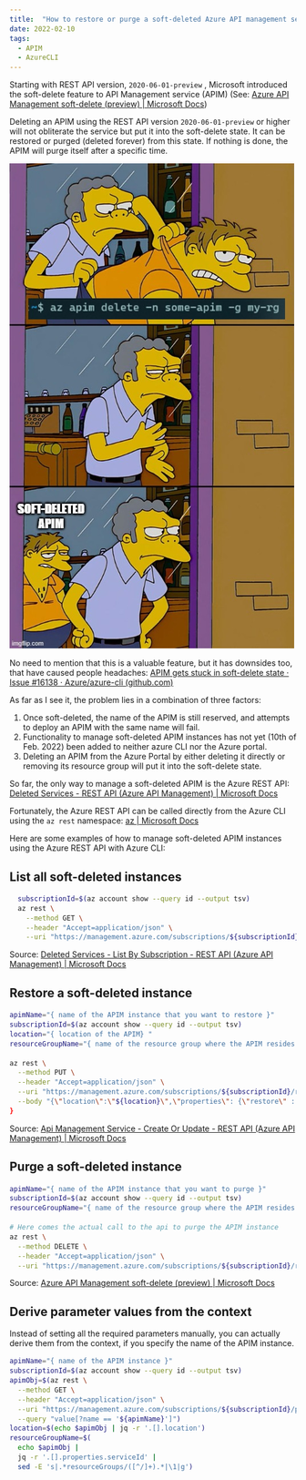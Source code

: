 ```yaml
---
title:  "How to restore or purge a soft-deleted Azure API management service instance"
date: 2022-02-10
tags:
  - APIM
  - AzureCLI
---
```


Starting with REST API version, `2020-06-01-preview` , Microsoft introduced the soft-delete feature to API Management service (APIM) (See: [Azure API Management soft-delete (preview) | Microsoft Docs](https://docs.microsoft.com/en-us/azure/api-management/soft-delete))

Deleting an APIM using the REST API version `2020-06-01-preview` or higher will not obliterate the service but put it into the soft-delete state. It can be restored or purged (deleted forever) from this state. If nothing is done, the APIM will purge itself after a specific time.

![](/static/apim-meme.jpg)

No need to mention that this is a valuable feature, but it has downsides too, that have caused people headaches: [APIM gets stuck in soft-delete state · Issue #16138 · Azure/azure-cli (github.com)](https://github.com/Azure/azure-cli/issues/16138)

As far as I see it, the problem lies in a combination of three factors:

1. Once soft-deleted, the name of the APIM is still reserved, and attempts to deploy an APIM with the same name will fail.
2. Functionality to manage soft-deleted APIM instances has not yet (10th of Feb. 2022) been added to neither azure CLI nor the Azure portal.
3. Deleting an APIM from the Azure Portal by either deleting it directly or removing its resource group will put it into the soft-delete state.

So far, the only way to manage a soft-deleted APIM is the Azure REST API: [Deleted Services - REST API (Azure API Management) | Microsoft Docs](https://docs.microsoft.com/en-us/rest/api/apimanagement/current-ga/deleted-services)

Fortunately, the Azure REST API can be called directly from the Azure CLI using the `az rest` namespace: [az | Microsoft Docs](https://docs.microsoft.com/en-us/cli/azure/reference-index?view=azure-cli-latest#az-rest)

Here are some examples of how to manage soft-deleted APIM instances using the Azure REST API with Azure CLI:

## List all soft-deleted instances

```bash
  subscriptionId=$(az account show --query id --output tsv)
  az rest \
    --method GET \
    --header "Accept=application/json" \
    --uri "https://management.azure.com/subscriptions/${subscriptionId}/providers/Microsoft.ApiManagement/deletedservices?api-version=2021-08-01"
```

Source: [Deleted Services - List By Subscription - REST API (Azure API Management) | Microsoft Docs](https://docs.microsoft.com/en-us/rest/api/apimanagement/current-ga/deleted-services/list-by-subscription)

## Restore a soft-deleted instance

```bash
apimName="{ name of the APIM instance that you want to restore }"
subscriptionId=$(az account show --query id --output tsv)
location="{ location of the APIM} "
resourceGroupName="{ name of the resource group where the APIM resides }"

az rest \
  --method PUT \
  --header "Accept=application/json" \
  --uri "https://management.azure.com/subscriptions/${subscriptionId}/resourceGroups/${resourceGroupName}/providers/Microsoft.ApiManagement/service/${apimName}?api-version=2021-08-01" \
  --body "{\"location\":\"${location}\",\"properties\": {\"restore\" : true} }"
}
```

Source: [Api Management Service - Create Or Update - REST API (Azure API Management) | Microsoft Docs](https://docs.microsoft.com/en-us/rest/api/apimanagement/current-ga/api-management-service/create-or-update)

## Purge a soft-deleted instance

```bash
apimName="{ name of the APIM instance that you want to purge }"
subscriptionId=$(az account show --query id --output tsv)
resourceGroupName="{ name of the resource group where the APIM resides }"

# Here comes the actual call to the api to purge the APIM instance
az rest \
  --method DELETE \
  --header "Accept=application/json" \
  --uri "https://management.azure.com/subscriptions/${subscriptionId}/resourceGroups/${resourceGroupName}/providers/Microsoft.ApiManagement/service/${apimName}?api-version=2021-08-01"
```

Source: [Azure API Management soft-delete (preview) | Microsoft Docs](https://docs.microsoft.com/en-us/azure/api-management/soft-delete#purge-a-soft-deleted-instance)

## Derive parameter values from the context

Instead of setting all the required parameters manually, you can actually derive them from the context, if you specify the name of the APIM instance.

```bash
apimName="{ name of the APIM instance }"
subscriptionId=$(az account show --query id --output tsv)
apimObj=$(az rest \
  --method GET \
  --header "Accept=application/json" \
  --uri "https://management.azure.com/subscriptions/${subscriptionId}/providers/Microsoft.ApiManagement/deletedservices?api-version=2021-08-01" \
  --query "value[?name == '${apimName}']")
location=$(echo $apimObj | jq -r '.[].location')
resourceGroupName=$(
  echo $apimObj |
  jq -r '.[].properties.serviceId' |
  sed -E 's|.*resourceGroups/([^/]+).*|\1|g')
```

